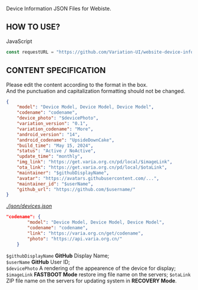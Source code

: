 Device Information JSON Files for Webiste.

## HOW TO USE?
JavaScript
```javascript
const requestURL = "https://github.com/Variation-UI/website-device-info/json/device/oneplus/opkona.json";
```

## CONTENT SPECIFICATION
Please edit the content according to the format in the box.  
And the punctuation and capitalization formatting should not be changed.

```json
{
    "model": "Device Model, Device Model, Device Model",
    "codename": "codename",
    "device_photo": "$devicePhoto",
    "variation_version": "0.1",
    "variation_codename": "More",
    "android_version": "14",
    "android_codename": "UpsideDownCake",
    "build_time": "May 15, 2024",
    "status": "Active / NoActive",
    "update_time": "monthly",
    "img_link": "https://get.varia.org.cn/pd/local/$imageLink",
    "ota_link": "https://get.varia.org.cn/pd/local/$otaLink",
    "maintainer": "$githubDisplayName",
    "avatar": "https://avatars.githubusercontent.com/...",
    "maintainer_id": "$userName",
    "github_url": "https://github.com/$username/"
}
```

[*./json/devices.json*](https://github.com/Variation-UI/website-device-info/blob/main/json/devices.json)
```json
"codename": {
        "model": "Device Model, Device Model, Device Model",
        "codename": "codename",
        "link": "https://varia.org.cn/get/codename",
        "photo": "https://api.varia.org.cn/"
    }
```
 
`$githubDisplayName` **GitHub** Display Name;  
`$userName` **GitHub** User ID;  
`$devicePhoto` A rendering of the appearence of the device for display;
`$imageLink` **FASTBOOT Mode** restore img file name on the servers;
`$otaLink` ZIP file name on the servers for updating system in **RECOVERY Mode**.



